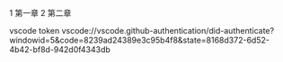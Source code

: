 1 第一章
2 第二章




vscode token
vscode://vscode.github-authentication/did-authenticate?windowid=5&code=8239ad24389e3c95b4f8&state=8168d372-6d52-4b42-bf8d-942d0f4343db